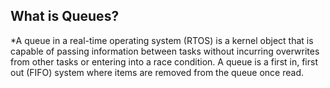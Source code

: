
## What is Queues?

*A queue in a real-time operating system (RTOS) is a kernel object that is capable of passing information between tasks without incurring overwrites from other tasks or entering into a race condition. A queue is a first in, first out (FIFO) system where items are removed from the queue once read.
